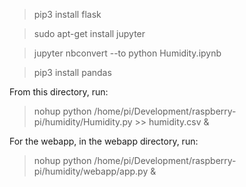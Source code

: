 > pip3 install flask

> sudo apt-get install jupyter

> jupyter nbconvert --to python Humidity.ipynb

> pip3 install pandas

From this directory, run:
> nohup python /home/pi/Development/raspberry-pi/humidity/Humidity.py >> humidity.csv &

For the webapp, in the webapp directory, run:
> nohup python /home/pi/Development/raspberry-pi/humidity/webapp/app.py &
